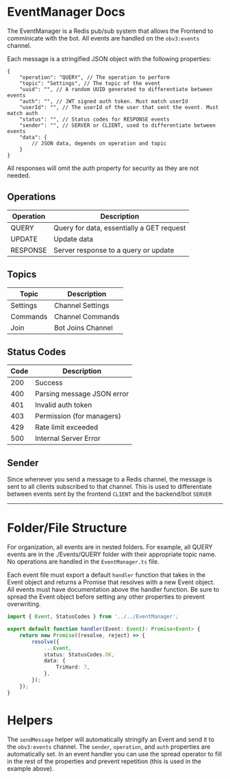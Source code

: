 # EventManager Docs

The EventManager is a Redis pub/sub system that allows the Frontend to comminicate with the bot. All events are handled on the `obv3:events` channel.

Each message is a stringified JSON object with the following properties:

```jsonc
{
	"operation": "QUERY", // The operation to perform
	"topic": "Settings", // The topic of the event
	"uuid": "", // A random UUID generated to differentiate between events
	"auth": "", // JWT signed auth token. Must match userId
	"userId": "", // The userId of the user that sent the event. Must match auth
	"status": "", // Status codes for RESPONSE events
	"sender": "", // SERVER or CLIENT, used to differentiate between events
	"data": {
		// JSON data, depends on operation and topic
	}
}
```

All responses will omit the auth property for security as they are not needed.

## Operations

| Operation | Description                               |
| --------- | ----------------------------------------- |
| QUERY     | Query for data, essentially a GET request |
| UPDATE    | Update data                               |
| RESPONSE  | Server response to a query or update      |

## Topics

| Topic    | Description       |
| -------- | ----------------- |
| Settings | Channel Settings  |
| Commands | Channel Commands  |
| Join     | Bot Joins Channel |

## Status Codes

| Code | Description                |
| ---- | -------------------------- |
| 200  | Success                    |
| 400  | Parsing message JSON error |
| 401  | Invalid auth token         |
| 403  | Permission (for managers)  |
| 429  | Rate limit exceeded        |
| 500  | Internal Server Error      |

## Sender

Since whenever you send a message to a Redis channel, the message is sent to all clients subscribed to that channel. This is used to differentiate between events sent by
the frontend `CLIENT` and the backend/bot `SERVER`

---

# Folder/File Structure

For organization, all events are in nested folders. For example, all QUERY events are in the ./Events/QUERY folder with their appropriate topic name. No operations are
handled in the `EventManager.ts` file.

Each event file must export a default `handler` function that takes in the Event object and returns a Promise that resolves with a new Event object. All events must have
documentation above the handler function. Be sure to spread the Event object before setting any other properties to prevent overwriting.

```ts
import { Event, StatusCodes } from '../../EventManager';

export default function handler(Event: Event): Promise<Event> {
	return new Promise((resolve, reject) => {
		resolve({
			...Event,
			status: StatusCodes.OK,
			data: {
				TriHard: 7,
			},
		});
	});
}
```

# Helpers

The `sendMessage` helper will automatically stringify an Event and send it to the `obv3:events` channel. The `sender`, `operation`, and `auth` properties are
automatically set. In an event handler you can use the spread operator to fill in the rest of the properties and prevent repetition (this is used in the example above).
